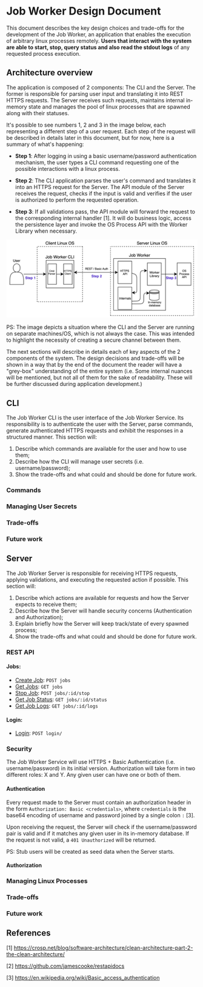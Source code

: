 # Job Worker Design Document

This document describes the key design choices and trade-offs for the development of the Job Worker, an application
that enables the execution of arbitrary linux processes remotely. <strong>Users that interact with the system are able to start, stop,
query status and also read the stdout logs</strong> of any requested process execution.

## Architecture overview

The application is composed of 2 components: The CLI and the Server. The former is responsible for parsing user input and translating it
into REST HTTPS requests. The Server receives such requests, maintains internal in-memory state and manages the pool of linux processes that are spawned
along with their statuses.

It's possible to see numbers 1, 2 and 3 in the image below, each representing a different step of a user request. Each step of the request will be described in
details later in this document, but for now, here is a summary of what's happening:

* <strong>Step 1</strong>: After logging in using a basic username/password authentication mechanism, the user types a CLI command requesting one of the possible
  interactions with a linux process.

* <strong>Step 2</strong>: The CLI application parses the user's command and translates it into an HTTPS request for the Server. The API module of the Server receives
  the request, checks if the input is valid and verifies if the user is authorized to perform the requested operation.

* <strong>Step 3</strong>: If all validations pass, the API module will forward the request to the corresponding internal handler [1].
  It will do business logic, access the persistence layer and invoke the OS Process API with the Worker Library when necessary.

![Architecture](../assets/images/architecture.png)

PS: The image depicts a situation where the CLI and the Server are running on separate machines/OS, which is not always the case. This was intended to highlight the necessity
of creating a secure channel between them.

The next sections will describe in details each of key aspects of the 2 components of the system. The design decisions and trade-offs will be shown in a way that by the end of the
document the reader will have a "grey-box" understanding of the entire system (i.e. Some internal nuances will be mentioned, but not all of them for the sake of readability. These
will be further discussed during application development.)

## CLI

The Job Worker CLI is the user interface of the Job Worker Service. Its responsibility is to authenticate the user with the Server, parse commands, generate authenticated HTTPS requests
and exhibit the responses in a structured manner. This section will:

1. Describe which commands are available for the user and how to use them;
2. Describe how the CLI will manage user secrets (i.e. username/password);
4. Show the trade-offs and what could and should be done for future work.

### Commands

### Managing User Secrets

### Trade-offs

### Future work

## Server

The Job Worker Server is responsible for receiving HTTPS requests, applying validations, and executing the requested action if possible. This section will:

1. Describe which actions are available for requests and how the Server expects to receive them;
2. Describe how the Server will handle security concerns (Authentication and Authorization);
3. Explain briefly how the Server will keep track/state of every spawned process;
4. Show the trade-offs and what could and should be done for future work.

### REST API

#### Jobs:
* [Create Job](api/jobs/create-job.md): `POST jobs`
* [Get Jobs](api/jobs/get-jobs.md): `GET jobs`
* [Stop Job](api/jobs/stop-job.md): `POST jobs/:id/stop`
* [Get Job Status](api/jobs/get-status.md): `GET jobs/:id/status`
* [Get Job Logs](api/jobs/get-logs.md): `GET jobs/:id/logs`

#### Login:
* [Login](api/login/login.md): `POST login/`

### Security

The Job Worker Service will use HTTPS + Basic Authentication (i.e. username/password) in its initial version. Authorization
will take form in two different roles: X and Y. Any given user can have one or both of them.

#### Authentication
Every request made to the Server must contain an authorization header in the form `Authorization: Basic <credentials>`,
where `credentials` is the base64 encoding of username and password joined by a single colon `:` [3].

Upon receiving the request, the Server will check if the username/password pair is valid and if it matches any given user in
its in-memory database. If the request is not valid, a `401 Unauthorized` will be returned.

PS: Stub users will be created as seed data when the Server starts.

#### Authorization

### Managing Linux Processes

### Trade-offs

### Future work

## References

[1] https://crosp.net/blog/software-architecture/clean-architecture-part-2-the-clean-architecture/

[2] https://github.com/jamescooke/restapidocs

[3] https://en.wikipedia.org/wiki/Basic_access_authentication